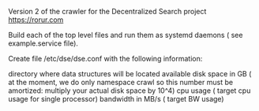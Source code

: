 Version 2 of the crawler for the Decentralized Search project https://rorur.com


Build each of the top level files and run them as systemd daemons ( see example.service file). 

Create file /etc/dse/dse.conf with the following information:

directory where data structures will be located
available disk space in GB ( at the moment, we do only namespace crawl so this number must be amortized: multiply your actual disk space by 10^4)
cpu usage ( target cpu usage for single processor)
bandwidth in MB/s ( target BW usage)

